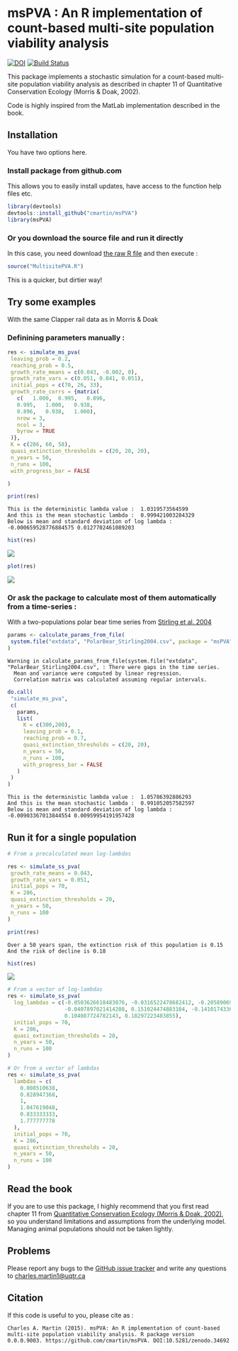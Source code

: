 # msPVA : An R implementation of count-based multi-site population viability analysis
[![DOI](https://zenodo.org/badge/19481/cmartin/msPVA.svg)](https://zenodo.org/badge/latestdoi/19481/cmartin/msPVA)
[![Build Status](https://travis-ci.org/cmartin/msPVA.svg?branch=master)](https://travis-ci.org/cmartin/msPVA)

This package implements a stochastic simulation for a count-based multi-site population viability analysis as described in chapter 11 of Quantitative Conservation Ecology (Morris & Doak, 2002).

Code is highly inspired from the MatLab implementation described in the book.

## Installation
You have two options here.

### Install package from github.com
This allows you to easily install updates, have access to the function help files etc.

```r
library(devtools)
devtools::install_github("cmartin/msPVA")
library(msPVA)
```

### Or you download the source file and run it directly
In this case, you need download [the raw R file](https://raw.githubusercontent.com/cmartin/msPVA/master/R/MultisitePVA.R)
and then execute : 

```r
source("MultisitePVA.R")
```
This is a quicker, but dirtier way!

## Try some examples

With the same Clapper rail data as in Morris & Doak

### Definining parameters manually : 


```r
res <- simulate_ms_pva(
 leaving_prob = 0.2,
 reaching_prob = 0.5,
 growth_rate_means = c(0.043, -0.002, 0),
 growth_rate_vars = c(0.051, 0.041, 0.051),
 initial_pops = c(70, 26, 33),
 growth_rate_corrs = {matrix(
   c(	1.000,	0.995,   0.896,
   0.995,	1.000,   0.938,
   0.896,	0.938,   1.000),
   nrow = 3,
   ncol = 3,
   byrow = TRUE
 )},
 K = c(286, 60, 58),
 quasi_extinction_thresholds = c(20, 20, 20),
 n_years = 50,
 n_runs = 100,
 with_progress_bar = FALSE

)

print(res)
```

```
This is the deterministic lambda value :  1.0319573564599
And this is the mean stochastic lambda :  0.999421003284329
Below is mean and standard deviation of log lambda :
-0.000659528776884575 0.0127702461089203
```

```r
hist(res)
```

![](README_files/figure-html/msExample-1.png) 

```r
plot(res)
```

![](README_files/figure-html/msExample-2.png) 

### Or ask the package to calculate most of them automatically from a time-series : 
With a two-populations polar bear time series from [Stirling et al. 2004](http://arctic.journalhosting.ucalgary.ca/arctic/index.php/arctic/article/view/479/509)

```r
params <- calculate_params_from_file(
 system.file("extdata", "PolarBear_Stirling2004.csv", package = "msPVA")
)
```

```
Warning in calculate_params_from_file(system.file("extdata", "PolarBear_Stirling2004.csv", : There were gaps in the time series.
  Mean and variance were computed by linear regression.
  Correlation matrix was calculated assuming regular intervals.
```

```r
do.call(
 "simulate_ms_pva",
 c(
   params,
   list(
     K = c(300,200),
     leaving_prob = 0.1,
     reaching_prob = 0.7,
     quasi_extinction_thresholds = c(20, 20),
     n_years = 50,
     n_runs = 100,
     with_progress_bar = FALSE
   )
 )
)
```

```
This is the deterministic lambda value :  1.05786392886293
And this is the mean stochastic lambda :  0.991052057582597
Below is mean and standard deviation of log lambda :
-0.00903367013844554 0.00959954191957428
```

## Run it for a single population

```r
# From a precalculated mean log-lambdas

res <- simulate_ss_pva(
 growth_rate_means = 0.043,
 growth_rate_vars = 0.051,
 initial_pops = 70,
 K = 286,
 quasi_extinction_thresholds = 20,
 n_years = 50,
 n_runs = 100
)

print(res)
```

```
Over a 50 years span, the extinction risk of this population is 0.15
And the risk of decline is 0.18
```

```r
hist(res)
```

![](README_files/figure-html/ssExample-1.png) 

```r
# From a vector of log-lambdas
res <- simulate_ss_pva(
  log_lambdas = c(-0.0503626618483076, -0.0316522478682412, -0.205890697055539,
                  -0.0407897021414208, 0.151024474883104, -0.141017433696716, 0.105149579850484,
                  0.104087724782143, 0.18297223483855),
  initial_pops = 70,
  K = 286,
  quasi_extinction_thresholds = 20,
  n_years = 50,
  n_runs = 100
)

# Or from a vector of lambdas
res <- simulate_ss_pva(
  lambdas = c(
    0.808510638,
    0.828947368,
    1,
    1.047619048,
    0.833333333,
    1.777777778
  ),
  initial_pops = 70,
  K = 286,
  quasi_extinction_thresholds = 20,
  n_years = 50,
  n_runs = 100
)
```

## Read the book
If you are to use this package, I highly recommend that you first read chapter 11 from [Quantitative Conservation Ecology (Morris & Doak, 2002)](http://www.sinauer.com/quantitative-conservation-biology-theory-and-practice-of-population-viability-analysis.html), so you understand limitations and assumptions from the underlying model. Managing animal populations should not be taken lightly.

## Problems
Please report any bugs to the [GitHub issue tracker](https://github.com/cmartin/msPVA/issues) and write any questions to <charles.martin1@uqtr.ca>

## Citation
If this code is useful to you, please cite as : 


```
Charles A. Martin (2015). msPVA: An R implementation of count-based multi-site population viability analysis. R package version 0.0.0.9003. https://github.com/cmartin/msPVA. DOI:10.5281/zenodo.34692
```
